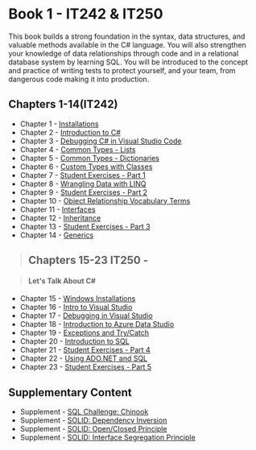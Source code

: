 # Book 1 - IT242 & IT250

This book builds a strong foundation in the syntax, data structures, and valuable methods available in the C# language. You will also strengthen your knowledge of data relationships through code and in a relational database system by learning SQL. You will be introduced to the concept and practice of writing tests to protect yourself, and your team, from dangerous code making it into production.

## Chapters 1-14(IT242)

* Chapter 1 - [Installations](./chapters/INSTALLATIONS.md)
* Chapter 2 - [Introduction to C#](./chapters/CSHARP_INTRO.md)
* Chapter 3 - [Debugging C# in Visual Studio Code](./chapters/DEBUGGING_VSCODE.md)
* Chapter 4 - [Common Types - Lists](./chapters/DATA_STRUCTURES_LIST.md)
* Chapter 5 - [Common Types - Dictionaries](./chapters/DATA_STRUCTURES_DICTIONARY.md)
* Chapter 6 - [Custom Types with Classes](./chapters/CLASSES_INTRO.md)
* Chapter 7 - [Student Exercises - Part 1](./chapters/STUDENT_EXERCISES_TYPES.md)
* Chapter 8 - [Wrangling Data with LINQ](./chapters/LINQ_INTRO.md)
* Chapter 9 - [Student Exercises - Part 2](./chapters/STUDENT_EXERCISES_LINQ.md)
* Chapter 10 - [Object Relationship Vocabulary Terms](./chapters/RELATIONSHIPS.md)
* Chapter 11 - [Interfaces](./chapters/INTERFACES_INTRO.md)
* Chapter 12 - [Inheritance](./chapters/INHERITANCE_INTRO.md)
* Chapter 13 - [Student Exercises - Part 3](./chapters/STUDENT_EXERCISES_INHERITANCE.md)
* Chapter 14 - [Generics](./chapters/GENERICS_INTRO.md)

> ##  Chapters 15-23 IT250 - 

> #### Let's Talk About C#

* Chapter 15 - [Windows Installations](./chapters/WINDOWS_PRO_INSTALLS.md)
* Chapter 16 - [Intro to Visual Studio](./chapters/VISUAL_STUDIO.md)
* Chapter 17 - [Debugging in Visual Studio](./chapters/DEBUGGING_VS.md)
* Chapter 18 - [Introduction to Azure Data Studio](./chapters/AZURE_DATA_STUDIO_INTRO.md)
* Chapter 19 - [Exceptions and Try/Catch](./chapters/TRY_CATCH_INTRO.md)
* Chapter 20 - [Introduction to SQL](./chapters/SQL_INTRO.md)
* Chapter 21 - [Student Exercises - Part 4](./chapters/STUDENT_EXERCISES_SQL.md)
* Chapter 22 - [Using ADO.NET and SQL](./chapters/ADONET_INTRO.md)
* Chapter 23 - [Student Exercises - Part 5](./chapters/STUDENT_EXERCISES_ADONET.md)

## Supplementary Content
* Supplement - [SQL Challenge: Chinook](./chapters/CHINOOK.md)
* Supplement - [SOLID: Dependency Inversion](./chapters/DEPENDENCY_INVERSION.md)
* Supplement - [SOLID: Open/Closed Principle](./chapters/OPEN_CLOSED_PRINCIPLE.md)
* Supplement - [SOLID: Interface Segregation Principle](./chapters/INTERFACE_SEGREGATION_PRINCIPLE.md)
